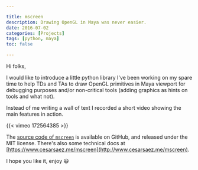 ```yaml
---

title: mscreen
description: Drawing OpenGL in Maya was never easier.
date: 2016-07-02
categories: [Projects]
tags: [python, maya]
toc: false

---
```

<!--more-->
Hi folks,

I would like to introduce a little python library I've been working on my spare
time to help TDs and TAs to draw OpenGL primitives in Maya viewport for
debugging purposes and/or non-critical tools (adding graphics as hints on tools
and what not).

Instead of me writing a wall of text I recorded a short video showing the main
features in action.

{{< vimeo 172564385 >}}


The [source code of `mscreen`](https://github.com/csaez/mscreen) is available
on GitHub, and released under the MIT license. There's also some technical docs
at [https://www.cesarsaez.me/mscreen](http://www.cesarsaez.me/mscreen).


I hope you like it, enjoy :smiley:

